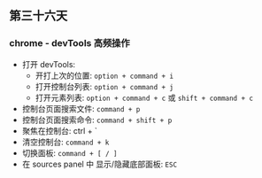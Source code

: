 ## 第三十六天

### chrome - devTools 高频操作

- 打开 devTools:
  - 开打上次的位置: `option + command + i`
  - 打开控制台列表: `option + command + j`
  - 打开元素列表: `option + command + c` 或 `shift + command + c`
- 控制台页面搜索文件: `command + p`
- 控制台页面搜索命令: `command + shift + p`
- 聚焦在控制台: ctrl + `
- 清空控制台: `command + k`
- 切换面板: `command + [ / ]`
- 在 sources panel 中 显示/隐藏底部面板: `ESC`
